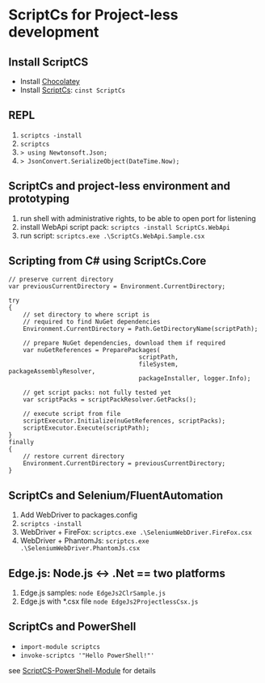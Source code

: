 ScriptCs for Project-less development
=====================================

Install ScriptCS
----------------

* Install [Chocolatey](http://chocolatey.org/)
* Install [ScriptCs](http://chocolatey.org/packages/ScriptCs): `cinst ScriptCs` 

REPL
----
1. `scriptcs -install`
2. `scriptcs`
3. `> using Newtonsoft.Json;`
4. `> JsonConvert.SerializeObject(DateTime.Now);`

ScriptCs and project-less environment and prototyping
-----------------------------------------------------

1. run shell with administrative rights, to be able to open port for listening
2. install WebApi script pack: `scriptcs -install ScriptCs.WebApi`
3. run script: `scriptcs.exe .\ScriptCs.WebApi.Sample.csx`

Scripting from C# using ScriptCs.Core
-------------------------------------

    // preserve current directory
    var previousCurrentDirectory = Environment.CurrentDirectory;
    
    try
    {
        // set directory to where script is
        // required to find NuGet dependencies
        Environment.CurrentDirectory = Path.GetDirectoryName(scriptPath);
    
        // prepare NuGet dependencies, download them if required
        var nuGetReferences = PreparePackages(
                                        scriptPath,
                                        fileSystem, packageAssemblyResolver,
                                        packageInstaller, logger.Info);
        
        // get script packs: not fully tested yet        
        var scriptPacks = scriptPackResolver.GetPacks();
        
        // execute script from file
        scriptExecutor.Initialize(nuGetReferences, scriptPacks);
        scriptExecutor.Execute(scriptPath);
    }
    finally 
    {
        // restore current directory
        Environment.CurrentDirectory = previousCurrentDirectory;
    }

ScriptCs and Selenium/FluentAutomation
--------------------------------------

1. Add WebDriver to packages.config 
2. `scriptcs -install`
3. WebDriver + FireFox: `scriptcs.exe .\SeleniumWebDriver.FireFox.csx`
4. WebDriver + PhantomJs: `scriptcs.exe .\SeleniumWebDriver.PhantomJs.csx`

Edge.js: Node.js ↔ .Net == two platforms
----------------------------------------

1. Edge.js samples: `node EdgeJs2ClrSample.js`
2. Edge.js with *.csx file `node EdgeJs2ProjectlessCsx.js`

ScriptCs and PowerShell
-----------------------

* `import-module scriptcs`
* `invoke-scriptcs '"Hello PowerShell!"'`

see [ScriptCS-PowerShell-Module](https://github.com/beefarino/ScriptCS-PowerShell-Module) for details